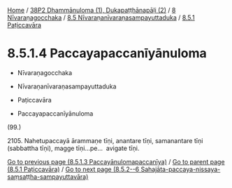 
[Home](/) / [38P2 Dhammānuloma (1), Dukapaṭṭhānapāḷi (2)](../../...md) / [8 Nīvaraṇagocchaka](../...md) / [8.5 Nīvaraṇanīvaraṇasampayuttaduka](...md) / [8.5.1 Paṭiccavāra](../38P2/8/8.5/8.5.1.md)

# 8.5.1.4 Paccayapaccanīyānuloma

* Nīvaraṇagocchaka

* Nīvaraṇanīvaraṇasampayuttaduka

* Paṭiccavāra

* Paccayapaccanīyānuloma

(99.)

2105\. Nahetupaccayā ārammaṇe tīṇi, anantare tīṇi, samanantare tīṇi (sabbattha tīṇi), magge tīṇi…pe…  avigate tīṇi.

[Go to previous page (8.5.1.3 Paccayānulomapaccanīya)](8.5.1.3.md) / [Go to parent page (8.5.1 Paṭiccavāra)](../38P2/8/8.5/8.5.1.md) / [Go to next page (8.5.2--6 Sahajāta-paccaya-nissaya-saṃsaṭṭha-sampayuttavāra)](../8.5.2--6.md)


